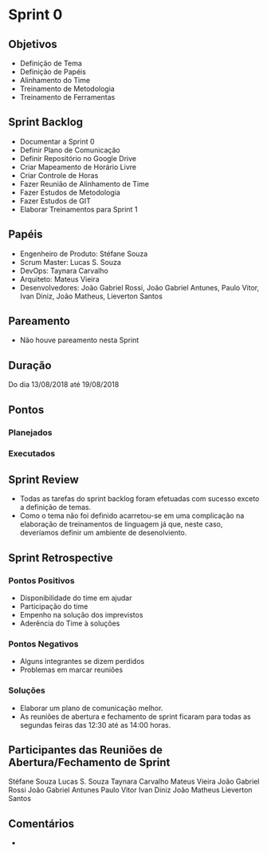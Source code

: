 # Sprint 0

## Objetivos

  - Definição de Tema
  - Definição de Papéis
  - Alinhamento do Time
  - Treinamento de Metodologia
  - Treinamento de Ferramentas

## Sprint Backlog

  - Documentar a Sprint 0
  - Definir Plano de Comunicação
  - Definir Repositório no Google Drive
  - Criar Mapeamento de Horário Livre
  - Criar Controle de Horas
  - Fazer Reunião de Alinhamento de Time
  - Fazer Estudos de Metodologia
  - Fazer Estudos de GIT
  - Elaborar Treinamentos para Sprint 1

## Papéis

  - Engenheiro de Produto: Stéfane Souza
  - Scrum Master: Lucas S. Souza
  - DevOps: Taynara Carvalho
  - Arquiteto: Mateus Vieira
  - Desenvolvedores: João Gabriel Rossi, João Gabriel Antunes, Paulo Vitor, Ivan Diniz, João Matheus, Lieverton Santos


## Pareamento

- Não houve pareamento nesta Sprint

## Duração

  Do dia 13/08/2018 até 19/08/2018

## Pontos


### Planejados


### Executados

## Sprint Review

  - Todas as tarefas do sprint backlog foram efetuadas com sucesso exceto a definição de temas.
  - Como o tema não foi definido acarretou-se em uma complicação na elaboração de treinamentos de linguagem já que, neste caso, deveríamos definir um ambiente de desenolviento.

## Sprint Retrospective

### Pontos Positivos

  - Disponibilidade do time em ajudar
  - Participação do time
  - Empenho na solução dos imprevistos
  - Aderência do Time à soluções

### Pontos Negativos

  - Alguns integrantes se dizem perdidos
  - Problemas em marcar reuniões

### Soluções

  - Elaborar um plano de comunicação melhor.
  - As reuniões de abertura e fechamento de sprint ficaram para todas as segundas feiras das 12:30 até as 14:00 horas.

<!-- add burndown ## Burndown -->
<!-- quadro de conhecimento -->
<!-- quadro velocity até o momento -->
<!-- Riscos da Sprint -->
<!-- Burndown de riscos -->

## Participantes das Reuniões de Abertura/Fechamento de Sprint

  Stéfane Souza
  Lucas S. Souza
  Taynara Carvalho
  Mateus Vieira
  João Gabriel Rossi
  João Gabriel Antunes
  Paulo Vitor
  Ivan Diniz
  João Matheus
  Lieverton Santos

## Comentários
-  
